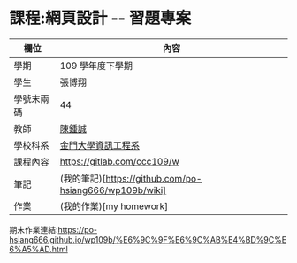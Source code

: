 # 課程:網頁設計 -- 習題專案

欄位 | 內容
-----|--------
學期 | 109 學年度下學期
學生 |  張博翔
學號末兩碼 | 44
教師 | [陳鍾誠](https://www.nqu.edu.tw/educsie/index.php?act=blog&code=list&ids=4)
學校科系 | [金門大學資訊工程系](https://www.nqu.edu.tw/educsie/index.php)
課程內容 | https://gitlab.com/ccc109/w
筆記 | (我的筆記)[https://github.com/po-hsiang666/wp109b/wiki]
作業 | (我的作業)[my homework]


期末作業連結:https://po-hsiang666.github.io/wp109b/%E6%9C%9F%E6%9C%AB%E4%BD%9C%E6%A5%AD.html
